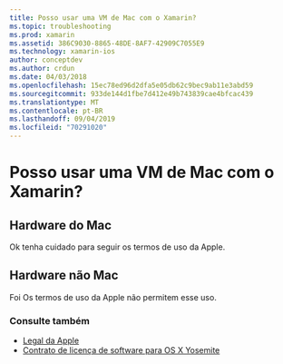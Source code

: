 ```yaml
---
title: Posso usar uma VM de Mac com o Xamarin?
ms.topic: troubleshooting
ms.prod: xamarin
ms.assetid: 386C9030-8865-48DE-8AF7-42909C7055E9
ms.technology: xamarin-ios
author: conceptdev
ms.author: crdun
ms.date: 04/03/2018
ms.openlocfilehash: 15ec78ed96d2dfa5e05db62c9bec9ab11e3abd59
ms.sourcegitcommit: 933de144d1fbe7d412e49b743839cae4bfcac439
ms.translationtype: MT
ms.contentlocale: pt-BR
ms.lasthandoff: 09/04/2019
ms.locfileid: "70291020"
---
```

# <a name="can-i-use-a-mac-vm-with-xamarin"></a>Posso usar uma VM de Mac com o Xamarin? 

## <a name="mac-hardware"></a>Hardware do Mac
Ok tenha cuidado para seguir os termos de uso da Apple.

## <a name="non-mac-hardware"></a>Hardware não Mac
Foi Os termos de uso da Apple não permitem esse uso.

### <a name="see-also"></a>Consulte também
- [Legal da Apple](https://www.apple.com/legal/)
- [Contrato de licença de software para OS X Yosemite](http://images.apple.com/legal/sla/docs/OSX10103.pdf)
